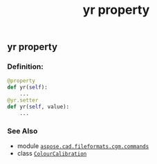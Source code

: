 ﻿---
title: yr property
second_title: Aspose.CAD for Python via .NET API References
description: 
type: docs
weight: 290
url: /python-net/aspose.cad.fileformats.cgm.commands/colourcalibration/yr/
is_root: false
---

## yr property

### Definition:
```python
@property
def yr(self):
    ...
@yr.setter
def yr(self, value):
    ...
```

### See Also
* module [`aspose.cad.fileformats.cgm.commands`](../../)
* class [`ColourCalibration`](/cad/python-net/aspose.cad.fileformats.cgm.commands/colourcalibration)
